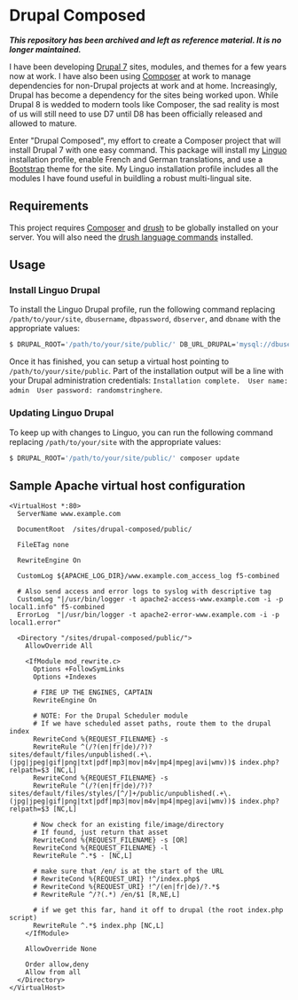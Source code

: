 # Drupal Composed

***This repository has been archived and left as reference material. It is no longer maintained.***

I have been developing [Drupal 7](http://drupal.org) sites, modules, and themes for a few years now at work.
I have also been using [Composer](http://getcomposer.org) at work to manage dependencies for non-Drupal projects at work
and at home. Increasingly, Drupal has become a dependency for the sites being worked upon. While Drupal 8 is wedded to
modern tools like Composer, the sad reality is most of us will still need to use D7 until D8 has been officially
released and allowed to mature.

Enter "Drupal Composed", my effort to create a Composer project that will install Drupal 7 with one easy command. This
package will install my [Linguo](http://simpsons.wikia.com/wiki/Linguo) installation profile, enable French and German
translations, and use a [Bootstrap](http://getbootstrap.com/) theme for the site. My Linguo installation profile includes
all the modules I have found useful in buildling a robust multi-lingual site.

## Requirements
This project requires [Composer](http://getcomposer.org) and [drush](https://github.com/drush-ops/drush) to be globally
installed on your server. You will also need the [drush language commands](https://drupal.org/project/drush_language)
installed.

## Usage

### Install Linguo Drupal
To install the Linguo Drupal profile, run the following command replacing `/path/to/your/site`, `dbusername`,
`dbpassword`, `dbserver`, and `dbname` with the appropriate values:

```bash
$ DRUPAL_ROOT='/path/to/your/site/public/' DB_URL_DRUPAL='mysql://dbusername:dbpassword@dbserver/dbname' composer install
```

Once it has finished, you can setup a virtual host pointing to `/path/to/your/site/public`. Part of the installation output
will be a line with your Drupal administration credentials: `Installation complete.  User name: admin  User password: randomstringhere`.

### Updating Linguo Drupal
To keep up with changes to Linguo, you can run the following command replacing `/path/to/your/site` with the appropriate values:

```bash
$ DRUPAL_ROOT='/path/to/your/site/public/' composer update
```

## Sample Apache virtual host configuration
```ApacheConf
<VirtualHost *:80>
  ServerName www.example.com

  DocumentRoot  /sites/drupal-composed/public/

  FileETag none

  RewriteEngine On

  CustomLog ${APACHE_LOG_DIR}/www.example.com_access_log f5-combined

  # Also send access and error logs to syslog with descriptive tag
  CustomLog "|/usr/bin/logger -t apache2-access-www.example.com -i -p local1.info" f5-combined
  ErrorLog  "|/usr/bin/logger -t apache2-error-www.example.com -i -p local1.error"

  <Directory "/sites/drupal-composed/public/">
    AllowOverride All

    <IfModule mod_rewrite.c>
      Options +FollowSymLinks
      Options +Indexes

      # FIRE UP THE ENGINES, CAPTAIN
      RewriteEngine On

      # NOTE: For the Drupal Scheduler module
      # If we have scheduled asset paths, route them to the drupal index
      RewriteCond %{REQUEST_FILENAME} -s
      RewriteRule ^(/?(en|fr|de)/?)?sites/default/files/unpublished(.+\.(jpg|jpeg|gif|png|txt|pdf|mp3|mov|m4v|mp4|mpeg|avi|wmv))$ index.php?relpath=$3 [NC,L]
      RewriteCond %{REQUEST_FILENAME} -s
      RewriteRule ^(/?(en|fr|de)/?)?sites/default/files/styles/[^/]+/public/unpublished(.+\.(jpg|jpeg|gif|png|txt|pdf|mp3|mov|m4v|mp4|mpeg|avi|wmv))$ index.php?relpath=$3 [NC,L]

      # Now check for an existing file/image/directory
      # If found, just return that asset
      RewriteCond %{REQUEST_FILENAME} -s [OR]
      RewriteCond %{REQUEST_FILENAME} -l
      RewriteRule ^.*$ - [NC,L]

      # make sure that /en/ is at the start of the URL
      # RewriteCond %{REQUEST_URI} !^/index.php$
      # RewriteCond %{REQUEST_URI} !^/(en|fr|de)/?.*$
      # RewriteRule ^/?(.*) /en/$1 [R,NE,L]

      # if we get this far, hand it off to drupal (the root index.php script)
      RewriteRule ^.*$ index.php [NC,L]
    </IfModule>

    AllowOverride None

    Order allow,deny
    Allow from all
  </Directory>
</VirtualHost>
```